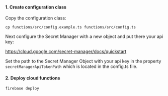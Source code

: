 #### 1. Create configuration class

Copy the configuration class:
```shell script
cp functions/src/config.example.ts functions/src/config.ts
```

Next configure the Secret Manager with a new object and put there your api key: 

https://cloud.google.com/secret-manager/docs/quickstart

Set the path to the Secret Manager Object with your api key in the property `secretManagerApiTokenPath`
which is located in the config.ts file.

#### 2. Deploy cloud functions

```shell script
firebase deploy
```
